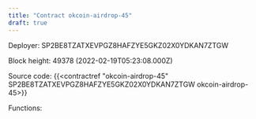 ```yaml
---
title: "Contract okcoin-airdrop-45"
draft: true
---
```

Deployer: SP2BE8TZATXEVPGZ8HAFZYE5GKZ02X0YDKAN7ZTGW


 



Block height: 49378 (2022-02-19T05:23:08.000Z)

Source code: {{<contractref "okcoin-airdrop-45" SP2BE8TZATXEVPGZ8HAFZYE5GKZ02X0YDKAN7ZTGW okcoin-airdrop-45>}}

Functions:


